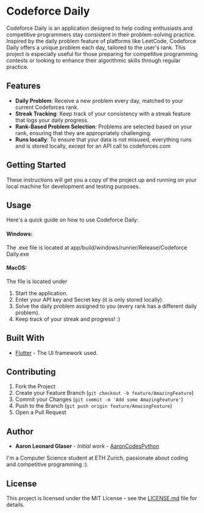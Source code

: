 # Codeforce Daily

Codeforce Daily is an application designed to help coding enthusiasts and competitive programmers stay consistent in their problem-solving practice. Inspired by the daily problem feature of platforms like LeetCode, Codeforce Daily offers a unique problem each day, tailored to the user's rank. This project is especially useful for those preparing for competitive programming contests or looking to enhance their algorithmic skills through regular practice.

## Features

- **Daily Problem**: Receive a new problem every day, matched to your current Codeforces rank.
- **Streak Tracking**: Keep track of your consistency with a streak feature that logs your daily progress.
- **Rank-Based Problem Selection**: Problems are selected based on your rank, ensuring that they are appropriately challenging.
- **Runs locally**: To ensure that your data is not misused, everything runs and is stored locally, except for an API call to codeforces.com
## Getting Started

These instructions will get you a copy of the project up and running on your local machine for development and testing purposes.

## Usage

Here's a quick guide on how to use Codeforce Daily:

#### Windows:
The .exe file is located at app/build/windows/runner/Release/Codeforce Daily.exe
#### MacOS:
The file is located under 
1. Start the application.
2. Enter your API key and Secret key (it is only stored locally).
3. Solve the daily problem assigned to you (every rank has a different daily problem).
4. Keep track of your streak and progress! :)

## Built With

- [Flutter](https://flutter.dev/) - The UI framework used.

## Contributing

1. Fork the Project
2. Create your Feature Branch (`git checkout -b feature/AmazingFeature`)
3. Commit your Changes (`git commit -m 'Add some AmazingFeature'`)
4. Push to the Branch (`git push origin feature/AmazingFeature`)
5. Open a Pull Request

## Author

- **Aaron Leonard Glaser** - *Initial work* - [AaronCodesPython](https://github.com/AaronCodesPython)

I'm a Computer Science student at ETH Zurich, passionate about coding and competitive programming :). 

## License

This project is licensed under the MIT License - see the [LICENSE.md](./app/LICENSE.md) file for details.

